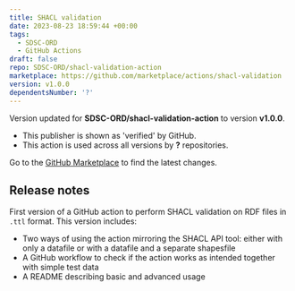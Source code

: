```yaml
---
title: SHACL validation
date: 2023-08-23 18:59:44 +00:00
tags:
  - SDSC-ORD
  - GitHub Actions
draft: false
repo: SDSC-ORD/shacl-validation-action
marketplace: https://github.com/marketplace/actions/shacl-validation
version: v1.0.0
dependentsNumber: '?'
---
```



Version updated for **SDSC-ORD/shacl-validation-action** to version **v1.0.0**.
- This publisher is shown as 'verified' by GitHub.
- This action is used across all versions by **?** repositories.

Go to the [GitHub Marketplace](https://github.com/marketplace/actions/shacl-validation) to find the latest changes.

## Release notes

First version of a GitHub action to perform SHACL validation on RDF files in `.ttl` format. This version includes:
 - Two ways of using the action mirroring the SHACL API tool: either with only a datafile or with a datafile and a separate shapesfile
 - A GitHub workflow to check if the action works as intended together with simple test data
 - A README describing basic and advanced usage
